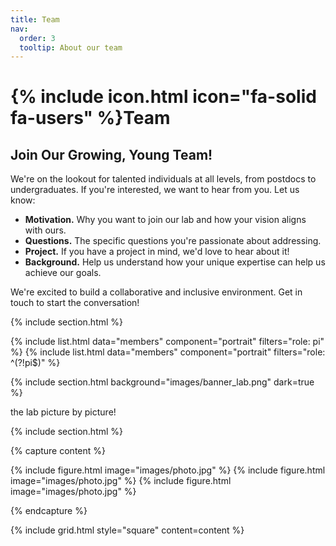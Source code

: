 ```yaml
---
title: Team
nav:
  order: 3
  tooltip: About our team
---
```


# {% include icon.html icon="fa-solid fa-users" %}Team

## Join Our Growing, Young Team!

We're on the lookout for talented individuals at all levels, from postdocs to undergraduates. If you're interested, we want to hear from you. Let us know:

- **Motivation.** Why you want to join our lab and how your vision aligns with ours.
- **Questions.** The specific questions you're passionate about addressing.
- **Project.** If you have a project in mind, we'd love to hear about it!
- **Background.** Help us understand how your unique expertise can help us achieve our goals.

We're excited to build a collaborative and inclusive environment. Get in touch to start the conversation!

{% include section.html %}

{% include list.html data="members" component="portrait" filters="role: pi" %}
{% include list.html data="members" component="portrait" filters="role: ^(?!pi$)" %}

{% include section.html background="images/banner_lab.png" dark=true %}

the lab picture by picture!

{% include section.html %}

{% capture content %}

{% include figure.html image="images/photo.jpg" %}
{% include figure.html image="images/photo.jpg" %}
{% include figure.html image="images/photo.jpg" %}

{% endcapture %}

{% include grid.html style="square" content=content %}
